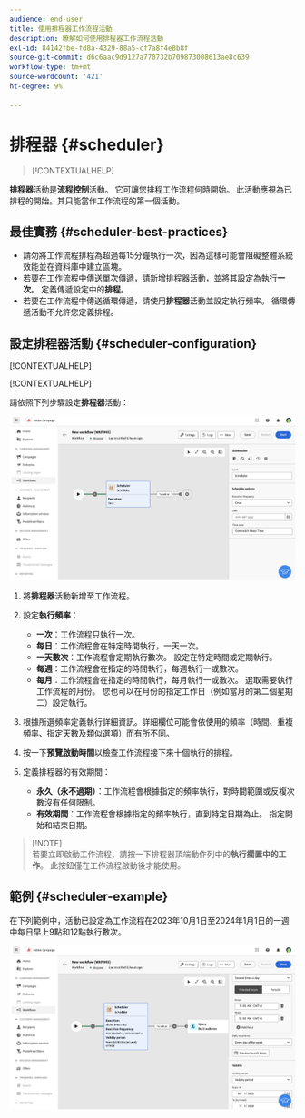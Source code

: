 ```yaml
---
audience: end-user
title: 使用排程器工作流程活動
description: 瞭解如何使用排程器工作流程活動
exl-id: 84142fbe-fd8a-4329-88a5-cf7a8f4e8b8f
source-git-commit: d6c6aac9d9127a770732b709873008613ae8c639
workflow-type: tm+mt
source-wordcount: '421'
ht-degree: 9%

---
```


# 排程器 {#scheduler}

>[!CONTEXTUALHELP]
>
**排程器**&#x200B;活動是&#x200B;**流程控制**&#x200B;活動。 它可讓您排程工作流程何時開始。 此活動應視為已排程的開始。其只能當作工作流程的第一個活動。

## 最佳實務 {#scheduler-best-practices}

* 請勿將工作流程排程為超過每15分鐘執行一次，因為這樣可能會阻礙整體系統效能並在資料庫中建立區塊。
* 若要在工作流程中傳送單次傳遞，請新增排程器活動，並將其設定為執行&#x200B;**一次**。 定義傳遞設定中的&#x200B;**排程**。
* 若要在工作流程中傳送循環傳遞，請使用&#x200B;**排程器**&#x200B;活動並設定執行頻率。 循環傳遞活動不允許您定義排程。

## 設定排程器活動 {#scheduler-configuration}

[!CONTEXTUALHELP]

[!CONTEXTUALHELP]

請依照下列步驟設定&#x200B;**排程器**&#x200B;活動：

![排程器活動設定介面](../assets/workflow-scheduler.png)

1. 將&#x200B;**排程器**&#x200B;活動新增至工作流程。

1. 設定&#x200B;**執行頻率**：

   * **一次**：工作流程只執行一次。
   * **每日**：工作流程會在特定時間執行，一天一次。
   * **一天數次**：工作流程會定期執行數次。 設定在特定時間或定期執行。
   * **每週**：工作流程會在指定的時間執行，每週執行一或數次。
   * **每月**：工作流程會在指定的時間執行，每月執行一或數次。 選取需要執行工作流程的月份。 您也可以在月份的指定工作日（例如當月的第二個星期二）設定執行。

1. 根據所選頻率定義執行詳細資訊。詳細欄位可能會依使用的頻率（時間、重複頻率、指定天數及類似選項）而有所不同。

1. 按一下&#x200B;**預覽啟動時間**&#x200B;以檢查工作流程接下來十個執行的排程。

1. 定義排程器的有效期間：

   * **永久（永不過期）**：工作流程會根據指定的頻率執行，對時間範圍或反複次數沒有任何限制。
   * **有效期間**：工作流程會根據指定的頻率執行，直到特定日期為止。 指定開始和結束日期。

>[!NOTE]\
若要立即啟動工作流程，請按一下排程器頂端動作列中的&#x200B;**執行擱置中的工作**。 此按鈕僅在工作流程啟動後才能使用。

## 範例 {#scheduler-example}

在下列範例中，活動已設定為工作流程在2023年10月1日至2024年1月1日的一週中每日早上9點和12點執行數次。

![排程器活動範例設定](../assets/workflow-scheduler2.png)
